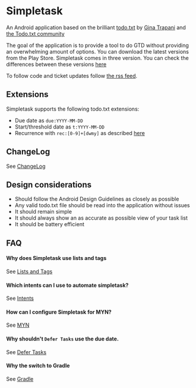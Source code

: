 # Simpletask

An Android application based on the brilliant [todo.txt](http://todotxt.com) by
[Gina Trapani](http://ginatrapani.org) and [the Todo.txt community](http://groups.yahoo.com/group/todotxt/)

The goal of the application is to provide a tool to do GTD without providing an overwhelming amount of
options.
You can download the latest versions from the Play Store. Simpletask comes in three version. You can check the differences between these versions [here](./doc/Versions.md)

To follow code and ticket updates follow [the rss feed](../../timeline.rss).

Extensions
----------

Simpletask supports the following todo.txt extensions:

* Due date as `due:YYYY-MM-DD`
* Start/threshold date as `t:YYYY-MM-DD`
* Recurrence with `rec:[0-9]+[dwmy]` as described [here]( https://github.com/bram85/todo.txt-tools/wiki/Recurrence)

ChangeLog
---------------------

See [ChangeLog](./ChangeLog.md)

Design considerations
---------------------

*  Should follow the Android Design Guidelines as closely as possible
*  Any valid todo.txt file should be read into the application without issues
*  It should remain simple
*  It should always show an as accurate as possible view of your task list
*  It should be battery efficient

FAQ
---------------------

#### Why does Simpletask use lists and tags

See [Lists and Tags](./doc/trunk/doc/ListsAndTags.md)

#### Which intents can I use to automate simpletask?

See [Intents](./doc/Intents.md)

#### How can I configure Simpletask for MYN?

See [MYN](./doc/MYN.md)

#### Why shouldn't `Defer Tasks` use the due date.

See [Defer Tasks](./doc/DeferTasks.md)

#### Why the switch to Gradle

See [Gradle](./doc/Gradle.md)
